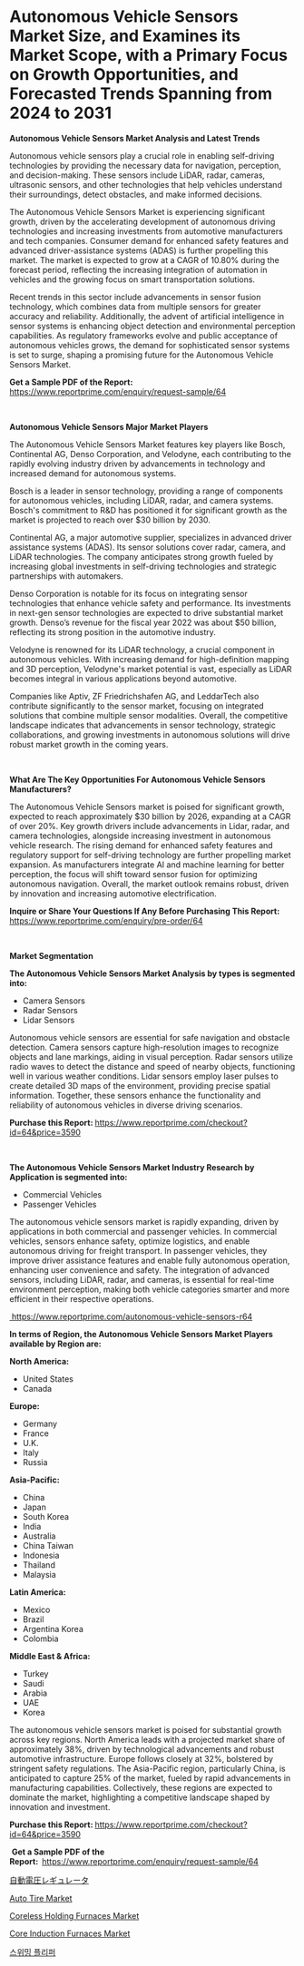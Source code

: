 <p><h1>Autonomous Vehicle Sensors Market Size, and Examines its Market Scope, with a Primary Focus on Growth Opportunities, and Forecasted Trends Spanning from 2024 to 2031</h1></p><p><strong>Autonomous Vehicle Sensors Market Analysis and Latest Trends</strong></p>
<p><p>Autonomous vehicle sensors play a crucial role in enabling self-driving technologies by providing the necessary data for navigation, perception, and decision-making. These sensors include LiDAR, radar, cameras, ultrasonic sensors, and other technologies that help vehicles understand their surroundings, detect obstacles, and make informed decisions.</p><p>The Autonomous Vehicle Sensors Market is experiencing significant growth, driven by the accelerating development of autonomous driving technologies and increasing investments from automotive manufacturers and tech companies. Consumer demand for enhanced safety features and advanced driver-assistance systems (ADAS) is further propelling this market. The market is expected to grow at a CAGR of 10.80% during the forecast period, reflecting the increasing integration of automation in vehicles and the growing focus on smart transportation solutions.</p><p>Recent trends in this sector include advancements in sensor fusion technology, which combines data from multiple sensors for greater accuracy and reliability. Additionally, the advent of artificial intelligence in sensor systems is enhancing object detection and environmental perception capabilities. As regulatory frameworks evolve and public acceptance of autonomous vehicles grows, the demand for sophisticated sensor systems is set to surge, shaping a promising future for the Autonomous Vehicle Sensors Market.</p></p>
<p><strong>Get a Sample PDF of the Report:&nbsp;</strong> <a href="https://www.reportprime.com/enquiry/request-sample/64">https://www.reportprime.com/enquiry/request-sample/64</a></p>
<p>&nbsp;</p>
<p><strong>Autonomous Vehicle Sensors Major Market Players</strong></p>
<p><p>The Autonomous Vehicle Sensors Market features key players like Bosch, Continental AG, Denso Corporation, and Velodyne, each contributing to the rapidly evolving industry driven by advancements in technology and increased demand for autonomous systems.</p><p>Bosch is a leader in sensor technology, providing a range of components for autonomous vehicles, including LiDAR, radar, and camera systems. Bosch's commitment to R&D has positioned it for significant growth as the market is projected to reach over $30 billion by 2030.</p><p>Continental AG, a major automotive supplier, specializes in advanced driver assistance systems (ADAS). Its sensor solutions cover radar, camera, and LiDAR technologies. The company anticipates strong growth fueled by increasing global investments in self-driving technologies and strategic partnerships with automakers.</p><p>Denso Corporation is notable for its focus on integrating sensor technologies that enhance vehicle safety and performance. Its investments in next-gen sensor technologies are expected to drive substantial market growth. Denso’s revenue for the fiscal year 2022 was about $50 billion, reflecting its strong position in the automotive industry.</p><p>Velodyne is renowned for its LiDAR technology, a crucial component in autonomous vehicles. With increasing demand for high-definition mapping and 3D perception, Velodyne's market potential is vast, especially as LiDAR becomes integral in various applications beyond automotive.</p><p>Companies like Aptiv, ZF Friedrichshafen AG, and LeddarTech also contribute significantly to the sensor market, focusing on integrated solutions that combine multiple sensor modalities. Overall, the competitive landscape indicates that advancements in sensor technology, strategic collaborations, and growing investments in autonomous solutions will drive robust market growth in the coming years.</p></p>
<p>&nbsp;</p>
<p><strong>What Are The Key Opportunities For Autonomous Vehicle Sensors Manufacturers?</strong></p>
<p><p>The Autonomous Vehicle Sensors market is poised for significant growth, expected to reach approximately $30 billion by 2026, expanding at a CAGR of over 20%. Key growth drivers include advancements in Lidar, radar, and camera technologies, alongside increasing investment in autonomous vehicle research. The rising demand for enhanced safety features and regulatory support for self-driving technology are further propelling market expansion. As manufacturers integrate AI and machine learning for better perception, the focus will shift toward sensor fusion for optimizing autonomous navigation. Overall, the market outlook remains robust, driven by innovation and increasing automotive electrification.</p></p>
<p><strong>Inquire or Share Your Questions If Any Before Purchasing This Report:</strong> <a href="https://www.reportprime.com/enquiry/pre-order/64">https://www.reportprime.com/enquiry/pre-order/64</a></p>
<p>&nbsp;</p>
<p><strong>Market Segmentation</strong></p>
<p><strong>The Autonomous Vehicle Sensors Market Analysis by types is segmented into:</strong></p>
<p><ul><li>Camera Sensors</li><li>Radar Sensors</li><li>Lidar Sensors</li></ul></p>
<p><p>Autonomous vehicle sensors are essential for safe navigation and obstacle detection. Camera sensors capture high-resolution images to recognize objects and lane markings, aiding in visual perception. Radar sensors utilize radio waves to detect the distance and speed of nearby objects, functioning well in various weather conditions. Lidar sensors employ laser pulses to create detailed 3D maps of the environment, providing precise spatial information. Together, these sensors enhance the functionality and reliability of autonomous vehicles in diverse driving scenarios.</p></p>
<p><strong>Purchase this Report:&nbsp;</strong><a href="https://www.reportprime.com/checkout?id=64&price=3590">https://www.reportprime.com/checkout?id=64&price=3590</a></p>
<p>&nbsp;</p>
<p><strong>The Autonomous Vehicle Sensors Market Industry Research by Application is segmented into:</strong></p>
<p><ul><li>Commercial Vehicles</li><li>Passenger Vehicles</li></ul></p>
<p><p>The autonomous vehicle sensors market is rapidly expanding, driven by applications in both commercial and passenger vehicles. In commercial vehicles, sensors enhance safety, optimize logistics, and enable autonomous driving for freight transport. In passenger vehicles, they improve driver assistance features and enable fully autonomous operation, enhancing user convenience and safety. The integration of advanced sensors, including LiDAR, radar, and cameras, is essential for real-time environment perception, making both vehicle categories smarter and more efficient in their respective operations.</p></p>
<p><a href="https://www.reportprime.com/autonomous-vehicle-sensors-r64">&nbsp;https://www.reportprime.com/autonomous-vehicle-sensors-r64</a></p>
<p><strong>In terms of Region, the Autonomous Vehicle Sensors Market Players available by Region are:</strong></p>
<p>
    <p> <strong> North America: </strong>
        <ul>
            <li>United States</li>
            <li>Canada</li>
        </ul>
        </p> 
    <p> <strong> Europe: </strong>
        <ul>
            <li>Germany</li>
            <li>France</li>
            <li>U.K.</li>
            <li>Italy</li>
            <li>Russia</li>
        </ul>
        </p> 
    <p> <strong> Asia-Pacific: </strong>
        <ul>
            <li>China</li>
            <li>Japan</li>
            <li>South Korea</li>
            <li>India</li>
            <li>Australia</li>
            <li>China Taiwan</li>
            <li>Indonesia</li>
            <li>Thailand</li>
            <li>Malaysia</li>
        </ul>
        </p> 
    <p> <strong> Latin America: </strong>
        <ul>
            <li>Mexico</li>
            <li>Brazil</li>
            <li>Argentina Korea</li>
            <li>Colombia</li>
        </ul>
        </p> 
    <p> <strong> Middle East & Africa: </strong>
        <ul>
            <li>Turkey</li>
            <li>Saudi</li>
            <li>Arabia</li>
            <li>UAE</li>
            <li>Korea</li>
        </ul>
    </p>
    </p>
<p><p>The autonomous vehicle sensors market is poised for substantial growth across key regions. North America leads with a projected market share of approximately 38%, driven by technological advancements and robust automotive infrastructure. Europe follows closely at 32%, bolstered by stringent safety regulations. The Asia-Pacific region, particularly China, is anticipated to capture 25% of the market, fueled by rapid advancements in manufacturing capabilities. Collectively, these regions are expected to dominate the market, highlighting a competitive landscape shaped by innovation and investment.</p></p>
<p><strong>Purchase this Report: </strong><a href="https://www.reportprime.com/checkout?id=64&price=3590">https://www.reportprime.com/checkout?id=64&price=3590</a></p>
<p>&nbsp;<strong>Get a Sample PDF of the Report:&nbsp;&nbsp;</strong><a href="https://www.reportprime.com/enquiry/request-sample/64">https://www.reportprime.com/enquiry/request-sample/64</a></p>
<p><strong></strong></p>
<p><p><a href="https://medium.com/@evekerluke2023/%E8%87%AA%E5%8B%95%E9%9B%BB%E5%9C%A7%E8%AA%BF%E6%95%B4%E5%99%A8%E5%B8%82%E5%A0%B4%E3%81%AE%E8%A6%8F%E6%A8%A1-%E3%82%B7%E3%82%A7%E3%82%A2%E3%81%8A%E3%82%88%E3%81%B3%E3%83%88%E3%83%AC%E3%83%B3%E3%83%89%E5%88%86%E6%9E%90%E3%83%AC%E3%83%9D%E3%83%BC%E3%83%88-%E8%A3%BD%E5%93%81-%E3%83%AA%E3%83%8B%E3%82%A2%E3%83%AC%E3%82%AE%E3%83%A5%E3%83%AC%E3%83%BC%E3%82%BF-%E3%82%B7%E3%83%A3%E3%83%B3%E3%83%88%E9%9B%BB%E5%9C%A7%E3%83%AC%E3%82%AE%E3%83%A5%E3%83%AC%E3%83%BC%E3%82%BF-%E3%81%AB%E9%96%A2%E3%81%99%E3%82%8B%E3%82%BB%E3%82%B0%E3%83%A1%E3%83%B3%E3%83%88%E4%BA%88%E6%B8%AC-2024%E5%B9%B4-2031%E5%B9%B4-ac4aed1eacb2">自動電圧レギュレータ</a></p><p><a href="https://github.com/sofayahoo2023/Market-Research-Report-List-6/blob/main/auto-tire-market.md">Auto Tire Market</a></p><p><a href="https://issuu.com/reportprime-2/docs/coreless-holding-furnaces-market-si_5cbd7cc1f9aa6b">Coreless Holding Furnaces Market</a></p><p><a href="https://issuu.com/reportprime-2/docs/core-induction-furnaces-market-size_e0062dfd40fc5c">Core Induction Furnaces Market</a></p><p><a href="https://medium.com/@scothall80/%EB%AF%B8%EB%9E%98%EB%A5%BC-%EA%B7%B8%EB%A6%AC%EB%8B%A4-%EA%B8%80%EB%A1%9C%EB%B2%8C-%EC%88%98%EC%98%81-%EC%98%A4%EB%A6%AC%EB%B0%9C-%EC%8B%9C%EC%9E%A5%EC%97%90-%EB%8C%80%ED%95%9C-%EC%A2%85%ED%95%A9-%EB%B6%84%EC%84%9D-2024-2031-1f560b4cd43f">스위밍 플리퍼</a></p></p>